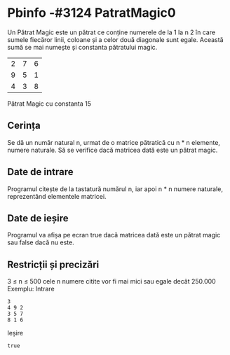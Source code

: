 # Pbinfo -#3124 PatratMagic0

Un Pătrat Magic este un pătrat ce conține numerele de la 1 la n 2 în care sumele fiecăror linii, coloane și a celor două diagonale sunt egale. Această sumă se mai numește și constanta pătratului magic.

|   |   |   |
|---|---|---|
| 2 | 7 | 6 |
| 9 | 5 | 1 |
| 4 | 3 | 8 |

Pătrat Magic cu constanta 15

## Cerința
Se dă un număr natural n, urmat de o matrice pătratică cu n * n elemente, numere naturale. Să se verifice dacă matricea dată este un pătrat magic.

## Date de intrare
Programul citește de la tastatură numărul n, iar apoi n * n numere naturale, reprezentând elementele matricei.

## Date de ieșire
Programul va afișa pe ecran true dacă matricea dată este un pătrat magic sau false dacă nu este.

## Restricții și precizări
3 ≤ n ≤ 500
cele n numere citite vor fi mai mici sau egale decât 250.000
Exemplu:
Intrare
```
3
4 9 2 
3 5 7 
8 1 6 
```
Ieșire
```
true
```
